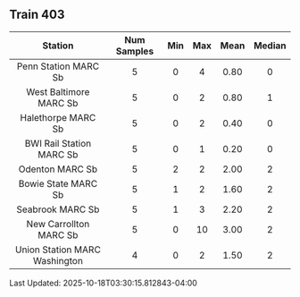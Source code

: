 ## Train 403

| Station | Num Samples | Min | Max | Mean | Median |
| :-----: | :---------: | :-: | :-: | :--: | :----: |
| Penn Station MARC Sb | 5 | 0 | 4 | 0.80 | 0 |
| West Baltimore MARC Sb | 5 | 0 | 2 | 0.80 | 1 |
| Halethorpe MARC Sb | 5 | 0 | 2 | 0.40 | 0 |
| BWI Rail Station MARC Sb | 5 | 0 | 1 | 0.20 | 0 |
| Odenton MARC Sb | 5 | 2 | 2 | 2.00 | 2 |
| Bowie State MARC Sb | 5 | 1 | 2 | 1.60 | 2 |
| Seabrook MARC Sb | 5 | 1 | 3 | 2.20 | 2 |
| New Carrollton MARC Sb | 5 | 0 | 10 | 3.00 | 2 |
| Union Station MARC Washington | 4 | 0 | 2 | 1.50 | 2 |


Last Updated: 2025-10-18T03:30:15.812843-04:00